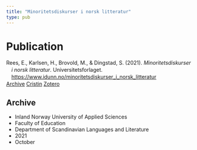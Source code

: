 ```yaml
---
title: "Minoritetsdiskurser i norsk litteratur"
type: pub
---
```

<h1>Publication</h1>
<article id="csl-bib-container-EZRUMQL6" class="csl-bib-container">
  <div class="csl-bib-body" style="line-height: 1.35; padding-left: 1em; text-indent:-1em;">
  <div class="csl-entry">Rees, E., Karlsen, H., Brovold, M., &amp; Dingstad, S. (2021). <i>Minoritetsdiskurser i norsk litteratur</i>. Universitetsforlaget. <a href="https://www.idunn.no/minoritetsdiskurser_i_norsk_litteratur">https://www.idunn.no/minoritetsdiskurser_i_norsk_litteratur</a></div>
</div>
  <div class="csl-bib-buttons">
    <a href="#taxonomy-article-EZRUMQL6" class="csl-bib-button">Archive</a>
    <a href="https://app.cristin.no/results/show.jsf?id=1948886" alt="Cristin URL" class="csl-bib-button">Cristin</a>
    <a href="http://zotero.org/groups/5022929/items/EZRUMQL6" alt="Zotero URL" class="csl-bib-button">Zotero</a>
  </div>
  <div id="csl-bib-meta-container-EZRUMQL6"></div>
</article>
<div id="csl-bib-meta-EZRUMQL6" class="csl-bib-meta">
  <article id="taxonomy-article-EZRUMQL6" class="taxonomy-article">
    <h1>Archive</h1>
    <ul>
      <li>Inland Norway University of Applied Sciences</li>
      <li>Faculty of Education</li>
      <li>Department of Scandinavian Languages and Literature</li>
      <li>2021</li>
      <li>October</li>
    </ul>
  </article>
</div>
